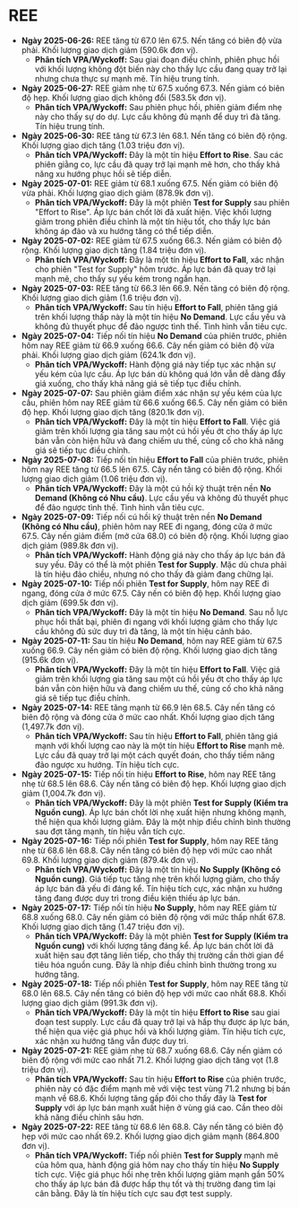 # REE

- **Ngày 2025-06-26:** REE tăng từ 67.0 lên 67.5. Nến tăng có biên độ vừa phải. Khối lượng giao dịch giảm (590.6k đơn vị).
    - **Phân tích VPA/Wyckoff:** Sau giai đoạn điều chỉnh, phiên phục hồi với khối lượng không đột biến này cho thấy lực cầu đang quay trở lại nhưng chưa thực sự mạnh mẽ. Tín hiệu trung tính.
- **Ngày 2025-06-27:** REE giảm nhẹ từ 67.5 xuống 67.3. Nến giảm có biên độ hẹp. Khối lượng giao dịch không đổi (583.5k đơn vị).
    - **Phân tích VPA/Wyckoff:** Sau phiên phục hồi, phiên giảm điểm nhẹ này cho thấy sự do dự. Lực cầu không đủ mạnh để duy trì đà tăng. Tín hiệu trung tính.
- **Ngày 2025-06-30:** REE tăng từ 67.3 lên 68.1. Nến tăng có biên độ rộng. Khối lượng giao dịch tăng (1.03 triệu đơn vị).
    - **Phân tích VPA/Wyckoff:** Đây là một tín hiệu **Effort to Rise**. Sau các phiên giằng co, lực cầu đã quay trở lại mạnh mẽ hơn, cho thấy khả năng xu hướng phục hồi sẽ tiếp diễn.
- **Ngày 2025-07-01:** REE giảm từ 68.1 xuống 67.5. Nến giảm có biên độ vừa phải. Khối lượng giao dịch giảm (878.9k đơn vị).
    - **Phân tích VPA/Wyckoff:** Đây là một phiên **Test for Supply** sau phiên "Effort to Rise". Áp lực bán chốt lời đã xuất hiện. Việc khối lượng giảm trong phiên điều chỉnh là một tín hiệu tốt, cho thấy lực bán không áp đảo và xu hướng tăng có thể tiếp diễn.
- **Ngày 2025-07-02:** REE giảm từ 67.5 xuống 66.3. Nến giảm có biên độ rộng. Khối lượng giao dịch tăng (1.84 triệu đơn vị).
    - **Phân tích VPA/Wyckoff:** Đây là một tín hiệu **Effort to Fall**, xác nhận cho phiên "Test for Supply" hôm trước. Áp lực bán đã quay trở lại mạnh mẽ, cho thấy sự yếu kém trong ngắn hạn.
- **Ngày 2025-07-03:** REE tăng từ 66.3 lên 66.9. Nến tăng có biên độ rộng. Khối lượng giao dịch giảm (1.6 triệu đơn vị).
    - **Phân tích VPA/Wyckoff:** Sau tín hiệu **Effort to Fall**, phiên tăng giá trên khối lượng thấp này là một tín hiệu **No Demand**. Lực cầu yếu và không đủ thuyết phục để đảo ngược tình thế. Tình hình vẫn tiêu cực.
- **Ngày 2025-07-04:** Tiếp nối tín hiệu **No Demand** của phiên trước, phiên hôm nay REE giảm từ 66.9 xuống 66.6. Cây nến giảm có biên độ vừa phải. Khối lượng giao dịch giảm (624.1k đơn vị).
    - **Phân tích VPA/Wyckoff:** Hành động giá này tiếp tục xác nhận sự yếu kém của lực cầu. Áp lực bán dù không quá lớn vẫn dễ dàng đẩy giá xuống, cho thấy khả năng giá sẽ tiếp tục điều chỉnh.
- **Ngày 2025-07-07:** Sau phiên giảm điểm xác nhận sự yếu kém của lực cầu, phiên hôm nay REE giảm từ 66.6 xuống 66.5. Cây nến giảm có biên độ hẹp. Khối lượng giao dịch tăng (820.1k đơn vị).
    - **Phân tích VPA/Wyckoff:** Đây là một tín hiệu **Effort to Fall**. Việc giá giảm trên khối lượng gia tăng sau một cú hồi yếu ớt cho thấy áp lực bán vẫn còn hiện hữu và đang chiếm ưu thế, củng cố cho khả năng giá sẽ tiếp tục điều chỉnh.
- **Ngày 2025-07-08:** Tiếp nối tín hiệu **Effort to Fall** của phiên trước, phiên hôm nay REE tăng từ 66.5 lên 67.5. Cây nến tăng có biên độ rộng. Khối lượng giao dịch giảm (1.06 triệu đơn vị).
    - **Phân tích VPA/Wyckoff:** Đây là một cú hồi kỹ thuật trên nền **No Demand (Không có Nhu cầu)**. Lực cầu yếu và không đủ thuyết phục để đảo ngược tình thế. Tình hình vẫn tiêu cực.
- **Ngày 2025-07-09:** Tiếp nối cú hồi kỹ thuật trên nền **No Demand (Không có Nhu cầu)**, phiên hôm nay REE đi ngang, đóng cửa ở mức 67.5. Cây nến giảm điểm (mở cửa 68.0) có biên độ rộng. Khối lượng giao dịch giảm (989.8k đơn vị).
    - **Phân tích VPA/Wyckoff:** Hành động giá này cho thấy áp lực bán đã suy yếu. Đây có thể là một phiên **Test for Supply**. Mặc dù chưa phải là tín hiệu đảo chiều, nhưng nó cho thấy đà giảm đang chững lại.
- **Ngày 2025-07-10:** Tiếp nối phiên **Test for Supply**, hôm nay REE đi ngang, đóng cửa ở mức 67.5. Cây nến có biên độ hẹp. Khối lượng giao dịch giảm (699.5k đơn vị).
    - **Phân tích VPA/Wyckoff:** Đây là một tín hiệu **No Demand**. Sau nỗ lực phục hồi thất bại, phiên đi ngang với khối lượng giảm cho thấy lực cầu không đủ sức duy trì đà tăng, là một tín hiệu cảnh báo.
- **Ngày 2025-07-11:** Sau tín hiệu **No Demand**, hôm nay REE giảm từ 67.5 xuống 66.9. Cây nến giảm có biên độ rộng. Khối lượng giao dịch tăng (915.6k đơn vị).
    - **Phân tích VPA/Wyckoff:** Đây là một tín hiệu **Effort to Fall**. Việc giá giảm trên khối lượng gia tăng sau một cú hồi yếu ớt cho thấy áp lực bán vẫn còn hiện hữu và đang chiếm ưu thế, củng cố cho khả năng giá sẽ tiếp tục điều chỉnh.
- **Ngày 2025-07-14:** REE tăng mạnh từ 66.9 lên 68.5. Cây nến tăng có biên độ rộng và đóng cửa ở mức cao nhất. Khối lượng giao dịch tăng (1,497.7k đơn vị).
    - **Phân tích VPA/Wyckoff:** Sau tín hiệu **Effort to Fall**, phiên tăng giá mạnh với khối lượng cao này là một tín hiệu **Effort to Rise** mạnh mẽ. Lực cầu đã quay trở lại một cách quyết đoán, cho thấy tiềm năng đảo ngược xu hướng. Tín hiệu tích cực.
- **Ngày 2025-07-15:** Tiếp nối tín hiệu **Effort to Rise**, hôm nay REE tăng nhẹ từ 68.5 lên 68.6. Cây nến tăng có biên độ hẹp. Khối lượng giao dịch giảm (1,004.7k đơn vị).
    - **Phân tích VPA/Wyckoff:** Đây là một phiên **Test for Supply (Kiểm tra Nguồn cung)**. Áp lực bán chốt lời nhẹ xuất hiện nhưng không mạnh, thể hiện qua khối lượng giảm. Đây là một nhịp điều chỉnh bình thường sau đợt tăng mạnh, tín hiệu vẫn tích cực.
- **Ngày 2025-07-16:** Tiếp nối phiên **Test for Supply**, hôm nay REE tăng nhẹ từ 68.6 lên 68.8. Cây nến tăng có biên độ hẹp với mức cao nhất 69.8. Khối lượng giao dịch giảm (879.4k đơn vị).
    - **Phân tích VPA/Wyckoff:** Đây là một tín hiệu **No Supply (Không có Nguồn cung)**. Giá tiếp tục tăng nhẹ trên khối lượng giảm, cho thấy áp lực bán đã yếu đi đáng kể. Tín hiệu tích cực, xác nhận xu hướng tăng đang được duy trì trong điều kiện thiếu áp lực bán.
- **Ngày 2025-07-17:** Tiếp nối tín hiệu **No Supply**, hôm nay REE giảm từ 68.8 xuống 68.0. Cây nến giảm có biên độ rộng với mức thấp nhất 67.8. Khối lượng giao dịch tăng (1.47 triệu đơn vị).
    - **Phân tích VPA/Wyckoff:** Đây là một phiên **Test for Supply (Kiểm tra Nguồn cung)** với khối lượng tăng đáng kể. Áp lực bán chốt lời đã xuất hiện sau đợt tăng liên tiếp, cho thấy thị trường cần thời gian để tiêu hóa nguồn cung. Đây là nhịp điều chỉnh bình thường trong xu hướng tăng.
- **Ngày 2025-07-18:** Tiếp nối phiên **Test for Supply**, hôm nay REE tăng từ 68.0 lên 68.5. Cây nến tăng có biên độ hẹp với mức cao nhất 68.8. Khối lượng giao dịch giảm (991.3k đơn vị).
    - **Phân tích VPA/Wyckoff:** Đây là một tín hiệu **Effort to Rise** sau giai đoạn test supply. Lực cầu đã quay trở lại và hấp thụ được áp lực bán, thể hiện qua việc giá phục hồi và khối lượng giảm. Tín hiệu tích cực, xác nhận xu hướng tăng vẫn được duy trì.
- **Ngày 2025-07-21:** REE giảm nhẹ từ 68.7 xuống 68.6. Cây nến giảm có biên độ rộng với mức cao nhất 71.2. Khối lượng giao dịch tăng vọt (1.8 triệu đơn vị).
    - **Phân tích VPA/Wyckoff:** Sau tín hiệu **Effort to Rise** của phiên trước, phiên này có đặc điểm mạnh mẽ với việc test vùng 71.2 nhưng bị bán mạnh về 68.6. Khối lượng tăng gấp đôi cho thấy đây là **Test for Supply** với áp lực bán mạnh xuất hiện ở vùng giá cao. Cần theo dõi khả năng điều chỉnh sâu hơn.
- **Ngày 2025-07-22:** REE tăng từ 68.6 lên 68.8. Cây nến tăng có biên độ hẹp với mức cao nhất 69.2. Khối lượng giao dịch giảm mạnh (864.800 đơn vị).
    - **Phân tích VPA/Wyckoff:** Tiếp nối phiên **Test for Supply** mạnh mẽ của hôm qua, hành động giá hôm nay cho thấy tín hiệu **No Supply** tích cực. Việc giá phục hồi nhẹ trên khối lượng giảm mạnh gần 50% cho thấy áp lực bán đã được hấp thụ tốt và thị trường đang tìm lại cân bằng. Đây là tín hiệu tích cực sau đợt test supply.


